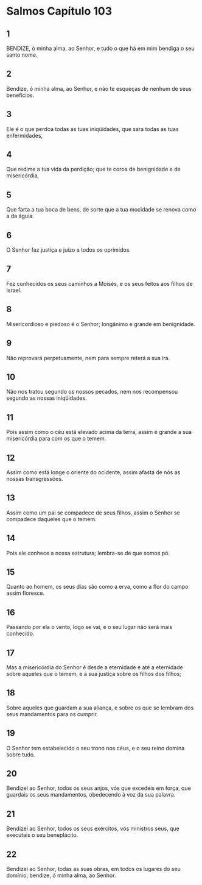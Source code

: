 # Salmos Capítulo 103

## 1
BENDIZE, ó minha alma, ao Senhor, e tudo o que há em mim bendiga o seu santo nome.

## 2
Bendize, ó minha alma, ao Senhor, e não te esqueças de nenhum de seus benefícios.

## 3
Ele é o que perdoa todas as tuas iniqüidades, que sara todas as tuas enfermidades,

## 4
Que redime a tua vida da perdição; que te coroa de benignidade e de misericórdia,

## 5
Que farta a tua boca de bens, de sorte que a tua mocidade se renova como a da águia.

## 6
O Senhor faz justiça e juízo a todos os oprimidos.

## 7
Fez conhecidos os seus caminhos a Moisés, e os seus feitos aos filhos de Israel.

## 8
Misericordioso e piedoso é o Senhor; longânimo e grande em benignidade.

## 9
Não reprovará perpetuamente, nem para sempre reterá a sua ira.

## 10
Não nos tratou segundo os nossos pecados, nem nos recompensou segundo as nossas iniqüidades.

## 11
Pois assim como o céu está elevado acima da terra, assim é grande a sua misericórdia para com os que o temem.

## 12
Assim como está longe o oriente do ocidente, assim afasta de nós as nossas transgressões.

## 13
Assim como um pai se compadece de seus filhos, assim o Senhor se compadece daqueles que o temem.

## 14
Pois ele conhece a nossa estrutura; lembra-se de que somos pó.

## 15
Quanto ao homem, os seus dias são como a erva, como a flor do campo assim floresce.

## 16
Passando por ela o vento, logo se vai, e o seu lugar não será mais conhecido.

## 17
Mas a misericórdia do Senhor é desde a eternidade e até a eternidade sobre aqueles que o temem, e a sua justiça sobre os filhos dos filhos;

## 18
Sobre aqueles que guardam a sua aliança, e sobre os que se lembram dos seus mandamentos para os cumprir.

## 19
O Senhor tem estabelecido o seu trono nos céus, e o seu reino domina sobre tudo.

## 20
Bendizei ao Senhor, todos os seus anjos, vós que excedeis em força, que guardais os seus mandamentos, obedecendo à voz da sua palavra.

## 21
Bendizei ao Senhor, todos os seus exércitos, vós ministros seus, que executais o seu beneplácito.

## 22
Bendizei ao Senhor, todas as suas obras, em todos os lugares do seu domínio; bendize, ó minha alma, ao Senhor.

